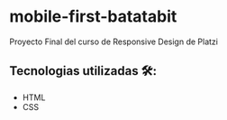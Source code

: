 # mobile-first-batatabit

Proyecto Final del curso de Responsive Design de Platzi 

## Tecnologias utilizadas 🛠️:

- HTML
- CSS
